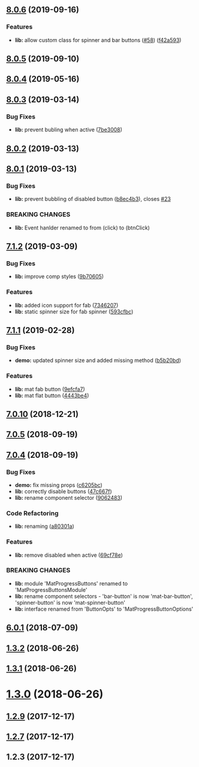 <a name="8.0.6"></a>
## [8.0.6](https://github.com/michaeldoye/mat-progress-buttons/compare/v8.0.5...v8.0.6) (2019-09-16)


### Features

* **lib:** allow custom class for spinner and bar buttons ([#58](https://github.com/michaeldoye/mat-progress-buttons/issues/58)) ([f42a593](https://github.com/michaeldoye/mat-progress-buttons/commit/f42a593))



<a name="8.0.5"></a>
## [8.0.5](https://github.com/michaeldoye/mat-progress-buttons/compare/v8.0.4...v8.0.5) (2019-09-10)



<a name="8.0.4"></a>
## [8.0.4](https://github.com/michaeldoye/mat-progress-buttons/compare/v8.0.3...v8.0.4) (2019-05-16)



<a name="8.0.3"></a>
## [8.0.3](https://github.com/michaeldoye/mat-progress-buttons/compare/v8.0.2...v8.0.3) (2019-03-14)


### Bug Fixes

* **lib:** prevent bubling when active ([7be3008](https://github.com/michaeldoye/mat-progress-buttons/commit/7be3008))



<a name="8.0.2"></a>
## [8.0.2](https://github.com/michaeldoye/mat-progress-buttons/compare/v8.0.1...v8.0.2) (2019-03-13)



<a name="8.0.1"></a>
## [8.0.1](https://github.com/michaeldoye/mat-progress-buttons/compare/v7.1.2...v8.0.1) (2019-03-13)


### Bug Fixes

* **lib:** prevent bubbling of disabled button ([b8ec4b3](https://github.com/michaeldoye/mat-progress-buttons/commit/b8ec4b3)), closes [#23](https://github.com/michaeldoye/mat-progress-buttons/issues/23)


### BREAKING CHANGES

* **lib:** Event hanlder renamed to from (click) to (btnClick)



<a name="7.1.2"></a>
## [7.1.2](https://github.com/michaeldoye/mat-progress-buttons/compare/v7.1.1...v7.1.2) (2019-03-09)


### Bug Fixes

* **lib:** improve comp styles ([9b70605](https://github.com/michaeldoye/mat-progress-buttons/commit/9b70605))


### Features

* **lib:** added icon support for fab ([7346207](https://github.com/michaeldoye/mat-progress-buttons/commit/7346207))
* **lib:** static spinner size for fab spinner ([593cfbc](https://github.com/michaeldoye/mat-progress-buttons/commit/593cfbc))



<a name="7.1.1"></a>
## [7.1.1](https://github.com/michaeldoye/mat-progress-buttons/compare/v7.0.10...v7.1.1) (2019-02-28)


### Bug Fixes

* **demo:** updated spinner size and added missing method ([b5b20bd](https://github.com/michaeldoye/mat-progress-buttons/commit/b5b20bd))


### Features

* **lib:** mat fab button ([9efcfa7](https://github.com/michaeldoye/mat-progress-buttons/commit/9efcfa7))
* **lib:** mat flat button ([4443be4](https://github.com/michaeldoye/mat-progress-buttons/commit/4443be4))



<a name="7.0.10"></a>
## [7.0.10](https://github.com/michaeldoye/mat-progress-buttons/compare/v7.0.5...v7.0.10) (2018-12-21)



<a name="7.0.5"></a>
## [7.0.5](https://github.com/michaeldoye/mat-progress-buttons/compare/v7.0.4...v7.0.5) (2018-09-19)



<a name="7.0.4"></a>
## [7.0.4](https://github.com/michaeldoye/mat-progress-buttons/compare/v6.0.1...v7.0.4) (2018-09-19)


### Bug Fixes

* **demo:** fix missing props ([c6205bc](https://github.com/michaeldoye/mat-progress-buttons/commit/c6205bc))
* **lib:** correctly disable buttons ([47c667f](https://github.com/michaeldoye/mat-progress-buttons/commit/47c667f))
* **lib:** rename component selector ([9062483](https://github.com/michaeldoye/mat-progress-buttons/commit/9062483))


### Code Refactoring

* **lib:** renaming ([a80301a](https://github.com/michaeldoye/mat-progress-buttons/commit/a80301a))


### Features

* **lib:** remove disabled when active ([69cf78e](https://github.com/michaeldoye/mat-progress-buttons/commit/69cf78e))


### BREAKING CHANGES

* **lib:** module 'MatProgressButtons' renamed to 'MatProgressButtonsModule'
* **lib:** rename component selectors - 'bar-button' is now 'mat-bar-button', 'spinner-button' is now 'mat-spinner-button'
* **lib:** interface renamed from 'ButtonOpts' to 'MatProgressButtonOptions'



<a name="6.0.1"></a>
## [6.0.1](https://github.com/michaeldoye/mat-progress-buttons/compare/v1.3.2...v6.0.1) (2018-07-09)



<a name="1.3.2"></a>
## [1.3.2](https://github.com/michaeldoye/mat-progress-buttons/compare/v1.3.1...v1.3.2) (2018-06-26)



<a name="1.3.1"></a>
## [1.3.1](https://github.com/michaeldoye/mat-progress-buttons/compare/v1.3.0...v1.3.1) (2018-06-26)



<a name="1.3.0"></a>
# [1.3.0](https://github.com/michaeldoye/mat-progress-buttons/compare/v1.2.9...v1.3.0) (2018-06-26)



<a name="1.2.9"></a>
## [1.2.9](https://github.com/michaeldoye/mat-progress-buttons/compare/v1.2.7...v1.2.9) (2017-12-17)



<a name="1.2.7"></a>
## [1.2.7](https://github.com/michaeldoye/mat-progress-buttons/compare/v1.2.3...v1.2.7) (2017-12-17)



<a name="1.2.3"></a>
## 1.2.3 (2017-12-17)




